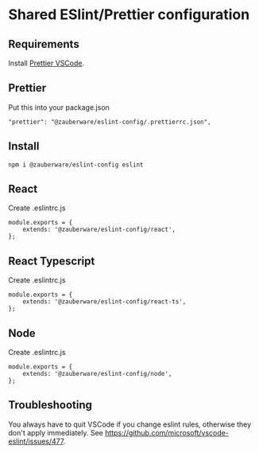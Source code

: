 # Shared ESlint/Prettier configuration

## Requirements

Install [Prettier VSCode](https://github.com/prettier/prettier-vscode).

## Prettier

Put this into your package.json

```
"prettier": "@zauberware/eslint-config/.prettierrc.json",
```

## Install

```
npm i @zauberware/eslint-config eslint
```

## React

Create .eslintrc.js

```
module.exports = {
    extends: '@zauberware/eslint-config/react',
};
```

## React Typescript

Create .eslintrc.js

```
module.exports = {
    extends: '@zauberware/eslint-config/react-ts',
};
```

## Node

Create .eslintrc.js

```
module.exports = {
    extends: '@zauberware/eslint-config/node',
};
```

## Troubleshooting

You always have to quit VSCode if you change eslint rules, otherwise they don't apply immediately.
See https://github.com/microsoft/vscode-eslint/issues/477.
